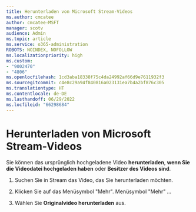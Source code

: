```yaml
---
title: Herunterladen von Microsoft Stream-Videos
ms.author: cmcatee
author: cmcatee-MSFT
manager: scotv
audience: Admin
ms.topic: article
ms.service: o365-administration
ROBOTS: NOINDEX, NOFOLLOW
ms.localizationpriority: high
ms.custom:
- "9002470"
- "4806"
ms.openlocfilehash: 1cd3aba18338f75c4da24992af66d9e7611932f3
ms.sourcegitcommit: c4e8c29a94f840816a023131ea7b4a2bf876c305
ms.translationtype: HT
ms.contentlocale: de-DE
ms.lasthandoff: 06/29/2022
ms.locfileid: "66298684"
---
```

# <a name="download-microsoft-stream-videos"></a>Herunterladen von Microsoft Stream-Videos

Sie können das ursprünglich hochgeladene Video **herunterladen**, **wenn Sie die Videodatei hochgeladen haben** oder **Besitzer des Videos sind**.

1. Suchen Sie in Stream das Video, das Sie herunterladen möchten.

2. Klicken Sie auf das Menüsymbol "Mehr". Menüsymbol "Mehr" *...*

3. Wählen Sie **Originalvideo herunterladen** aus.
